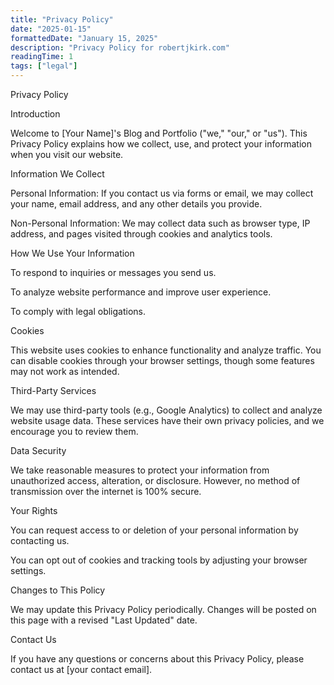 ```yaml
---
title: "Privacy Policy"
date: "2025-01-15"
formattedDate: "January 15, 2025"
description: "Privacy Policy for robertjkirk.com"
readingTime: 1
tags: ["legal"]
---
```


Privacy Policy

Introduction

Welcome to [Your Name]'s Blog and Portfolio ("we," "our," or "us"). This Privacy Policy explains how we collect, use, and protect your information when you visit our website.

Information We Collect

Personal Information: If you contact us via forms or email, we may collect your name, email address, and any other details you provide.

Non-Personal Information: We may collect data such as browser type, IP address, and pages visited through cookies and analytics tools.

How We Use Your Information

To respond to inquiries or messages you send us.

To analyze website performance and improve user experience.

To comply with legal obligations.

Cookies

This website uses cookies to enhance functionality and analyze traffic. You can disable cookies through your browser settings, though some features may not work as intended.

Third-Party Services

We may use third-party tools (e.g., Google Analytics) to collect and analyze website usage data. These services have their own privacy policies, and we encourage you to review them.

Data Security

We take reasonable measures to protect your information from unauthorized access, alteration, or disclosure. However, no method of transmission over the internet is 100% secure.

Your Rights

You can request access to or deletion of your personal information by contacting us.

You can opt out of cookies and tracking tools by adjusting your browser settings.

Changes to This Policy

We may update this Privacy Policy periodically. Changes will be posted on this page with a revised "Last Updated" date.

Contact Us

If you have any questions or concerns about this Privacy Policy, please contact us at [your contact email].
